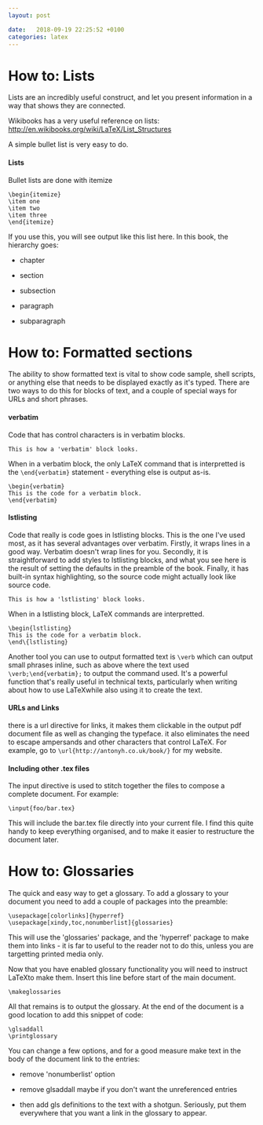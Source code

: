 ```yaml
---
layout: post

date:   2018-09-19 22:25:52 +0100
categories: latex
---
```

How to: Lists
=============

Lists are an incredibly useful construct, and let you present
information in a way that shows they are connected.

Wikibooks has a very useful reference on lists:
<http://en.wikibooks.org/wiki/LaTeX/List_Structures>

A simple bullet list is very easy to do.

#### Lists

Bullet lists are done with itemize

    \begin{itemize}
    \item one
    \item two
    \item three
    \end{itemize}

If you use this, you will see output like this list here. In this book,
the hierarchy goes:

-   chapter

-   section

-   subsection

-   paragraph

-   subparagraph

How to: Formatted sections
==========================

The ability to show formatted text is vital to show code sample, shell
scripts, or anything else that needs to be displayed exactly as it's
typed. There are two ways to do this for blocks of text, and a couple of
special ways for URLs and short phrases.

#### verbatim

Code that has control characters is in verbatim blocks.

    This is how a 'verbatim' block looks.

When in a verbatim block, the only LaTeX command that is interpretted is
the `\end{verbatim}` statement - everything else is output as-is.

``` {.latex language="TeX"}
\begin{verbatim}
This is the code for a verbatim block.
\end{verbatim}
```

#### lstlisting

Code that really is code goes in lstlisting blocks. This is the one I've
used most, as it has several advantages over verbatim. Firstly, it wraps
lines in a good way. Verbatim doesn't wrap lines for you. Secondly, it
is straightforward to add styles to lstlisting blocks, and what you see
here is the result of setting the defaults in the preamble of the book.
Finally, it has built-in syntax highlighting, so the source code might
actually look like source code.

    This is how a 'lstlisting' block looks.

When in a lstlisting block, LaTeX commands are interpretted.

    \begin{lstlisting}
    This is the code for a verbatim block.
    \end\{lstlisting}

Another tool you can use to output formatted text is `\verb` which can
output small phrases inline, such as above where the text used
`\verb;\end{verbatim};` to output the command used. It's a powerful
function that's really useful in technical texts, particularly when
writing about how to use LaTeXwhile also using it to create the text.

#### URLs and Links

there is a url directive for links, it makes them clickable in the
output pdf document file as well as changing the typeface. it also
eliminates the need to escape ampersands and other characters that
control LaTeX. For example, go to `\url{http://antonyh.co.uk/book/}` for
my website.

#### Including other .tex files

The input directive is used to stitch together the files to compose a
complete document. For example:

    \input{foo/bar.tex}

This will include the bar.tex file directly into your current file. I
find this quite handy to keep everything organised, and to make it
easier to restructure the document later.

How to: Glossaries
==================

The quick and easy way to get a glossary. To add a glossary to your
document you need to add a couple of packages into the preamble:

    \usepackage[colorlinks]{hyperref}
    \usepackage[xindy,toc,nonumberlist]{glossaries}

This will use the 'glossaries' package, and the 'hyperref' package to
make them into links - it is far to useful to the reader not to do this,
unless you are targetting printed media only.

Now that you have enabled glossary functionality you will need to
instruct LaTeXto make them. Insert this line before start of the main
document.

    \makeglossaries

All that remains is to output the glossary. At the end of the document
is a good location to add this snippet of code:

    \glsaddall
    \printglossary

You can change a few options, and for a good measure make text in the
body of the document link to the entries:

-   remove 'nonumberlist' option

-   remove glsaddall maybe if you don't want the unreferenced entries

-   then add gls definitions to the text with a shotgun. Seriously, put
    them everywhere that you want a link in the glossary to appear.
